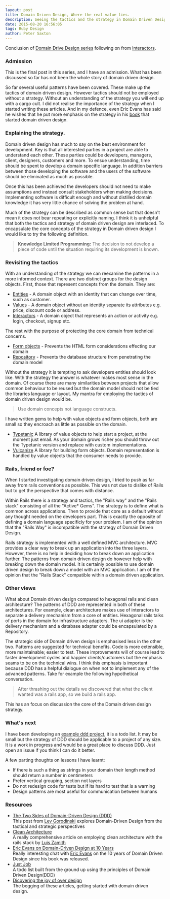 ```yaml
---
layout: post
title: Domain Driven Design, Where the real value lies.
description: Seeing the tactics and the strategy in Domain Driven Design
date: 2015-08-20 16:56:05
tags: Ruby Design
author: Peter Saxton
---
```


Conclusion of [Domain Drive Design series](/2015/07/14/domain-driven-design-introduction.html) following on from [Interactors](/2015/08/16/introducing-interactors-to-represent-getting-stuff-done.html).

### Admission

This is the final post in this series, and I have an admission.
What has been discussed so far has not been  the whole story of domain driven design.

So far several useful patterns have been covered.
These make up the tactics of domain driven design.
However tactics should not be employed without a strategy. Without an understanding of the strategy you will end up with a cargo cult.
I did not realise the importance of the strategy when I started writing these articles.
And in my defence, even Eric Evans has said he wishes that he put more emphasis on the strategy in his [book](http://www.amazon.co.uk/Domain-driven-Design-Tackling-Complexity-Software/dp/0321125215) that started domain driven design.

### Explaining the strategy.
Domain driven design has much to say on the best environment for development.
Key is that all interested parties in a project are able to understand each other.
These parties could be developers, managers, client, designers, customers and more.
To ensue understanding, time should be spent to develop a domain specific language.
In addition barriers between those developing the software and the users of the software should be eliminated as much as possible.

Once this has been achieved the developers should not need to make assumptions and instead consult stakeholders when making decisions.
Implementing software is difficult enough and without distilled domain knowledge it has very little chance of solving the problem at hand.

Much of the strategy can be described as common sense but that doesn't mean it does not bear repeating or explicitly naming.
I think it is unhelpful that both the tactics and strategy of domain driven design are interlaced.
To encapsulate the core concepts of the strategy in Domain driven design I would like to try the following definition.

> **Knowledge Limited Programming:** The decision to not develop a piece of code until the situation requiring its development is known.  

### Revisiting the tactics

With an understanding of the strategy we can reexamine the patterns in a more informed context.
There are two distinct groups for the design objects.
First, those that represent concepts from the domain.
They are:

- [Entities](/2015/08/02/tackling-god-objects-in-ruby.html) - A domain object with an identity that can change over time, such as customer.
- [Values](/2015/07/15/value-objects-in-ruby.html) - A domain object without an identity separate its attributes e.g. price, discount code or address.
- [Interactors](/2015/08/16/introducing-interactors-to-represent-getting-stuff-done.html) - A domain object that represents an action or activity e.g. login, checkout, signup etc.

The rest with the purpose of protecting the core domain from technical concerns.

- [Form objects](/2015/07/23/application-border-control-with-ruby-form-objects.html) - Prevents the HTML form considerations effecting our domain
- [Repository](/2015/08/09/untangle-your-domain-model-from-the-database.html) - Prevents the database structure from penetrating the domain model

Without the strategy it is tempting to ask developers entities should look like.
With the strategy the answer is whatever makes most sense in the domain.
Of course there are many similarities between projects that allow common behaviour to be reused but the domain model should not be tied the libraries language or layout.
My mantra for employing the tactics of domain driven design would be.

> Use domain concepts not language constructs.

I have written gems to help with value objects and form objects, both are small so they encroach as little as possible on the domain.

- [Typetanic](https://github.com/CrowdHailer/typetanic) A library of value objects to help start a project, at the moment just email. As your domain grows richer you should throw out the Typetanic version and replace with custom implementations.
- [Vulcanize](https://github.com/CrowdHailer/vulcanize) A library for building form objects. Domain representation is handled by value objects that the consumer needs to provide.

### Rails, friend or foe?
When I started investigating domain driven design, I tried to push as far away from rails conventions as possible.
This was not due to dislike of Rails but to get the perspective that comes with distance.

Within Rails there is a strategy and tactics, the "Rails way" and the "Rails stack" consisting of all the "Active* Gems".
The strategy is to define what is common across applications. Then to provide that core as a default without any thought needed on the developers part.
This is exactly the opposite of defining a domain language specificly for your problem.
I am of the opinion that the "Rails Way" is incompatible with the strategy of Domain Driven Design.

Rails strategy is implemented with a well defined MVC architecture.
MVC provides a clear way to break up an application into the three layers.
However, there is no help in deciding how to break down an application further.
The patterns from domain driven design do however help with breaking down the domain model.
It is certainly possible to use domain driven design to break down a model with an MVC application.
I am of the opinion that the "Rails Stack" compatible within a domain driven application.

### Other views

What about Domain driven design compared to hexagonal rails and clean architecture?
The patterns of DDD are represented in both of these architectures.
For example, clean architecture makes use of interactors to separate a delivery mechanism from a core of entities.
Hexagonal rails talks of ports in the domain for infrastructure adapters. The ui adapter is the delivery mechanism and a database adapter could be encapsulated by a Repository.

The strategic side of Domain driven design is emphasised less in the other two.
Patterns are suggested for technical benefits.
Code is more extensible, more maintainable; easier to test.
These improvements will of course lead to faster development cycles and happier clients/customers but the emphasis seams to be on the technical wins.
I think this emphasis is important because DDD has a helpful dialogue on when not to implement any of the advanced patterns.
Take for example the following hypothetical conversation.

> After thrashing out the details we discovered that what the client wanted was a rails app, so we build a rails app.

This has an focus on discussion the core of the Domain driven design strategy.

### What's next

I have been developing an [example ddd project](https://github.com/CrowdHailer/just-job), it is a todo list.
It may be small but the strategy of DDD should be applicable to a project of any size. It is a work in progress and would be a great place to discuss DDD. Just open an issue if you think I can do it better.

A few parting thoughts on lessons I have learnt:

- If there is such a thing as strings in your domain their length method should return a number in centimeters
- Prefer vertical grouping, section not layers
- Do not redesign code for tests but if its hard to test that is a warning
- Design patterns are most useful for communication between humans

### Resources

- [The Two Sides of Domain-Driven Design (DDD)](http://gorodinski.com/blog/2013/03/11/the-two-sides-of-domain-driven-design/#.VdO9AIJSIUA.twitter)  
  This post from [Lev Gorodinski](https://twitter.com/eulerfx) explores Domain-Driven Design from the tactical and strategic perspectives
- [Clean Architecture](https://subvisual.co/blog/posts/20-clean-architecture)  
  A really comprehensive article on employing clean architecture with the rails stack by [Luis Zamith](https://twitter.com/zamith)
- [Eric Evans on Domain-Driven Design at 10 Years](http://www.se-radio.net/2015/05/se-radio-episode-226-eric-evans-on-domain-driven-design-at-10-years/)  
  Really interesting chat with [Eric Evans](https://twitter.com/ericevans0) on the 10 years of Domain Driven Design since his book was released.
- [Just Job](https://github.com/CrowdHailer/just-job)  
  A todo list built from the ground up using the principles of Domain Driven Design(DDD)
- [Dicovering the joy of over design](/2015/07/14/domain-driven-design-introduction.html)  
  The begging of these articles, getting started with domain driven design.
